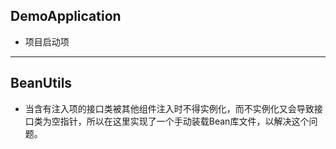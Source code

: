 ## DemoApplication 

* 项目启动项

----

## BeanUtils  

* 当含有注入项的接口类被其他组件注入时不得实例化，而不实例化又会导致接口类为空指针，所以在这里实现了一个手动装载Bean库文件，以解决这个问题。
